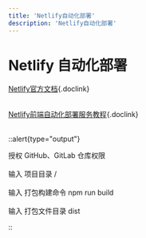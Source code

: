 ```yaml
---
title: 'Netlify自动化部署'
description: 'Netlify自动化部署'
---
```


# Netlify 自动化部署


[Netlify官方文档](https://www.netlify.com/){.doclink}
<br /> <br /> 

[Netlify前端自动化部署服务教程](https://www.bilibili.com/video/BV1ik4y1z7MY/?spm_id_from=333.999.0.0&vd_source=c9416308af199c857d61e178b20a8df9){.doclink}
<br /> <br /> 

::alert{type="output"} 

授权 GitHub、GitLab 仓库权限
<br /> <br /> 
输入 项目目录 /
<br /> <br /> 
输入 打包构建命令 npm run build
<br /> <br /> 
输入 打包文件目录 dist

::
